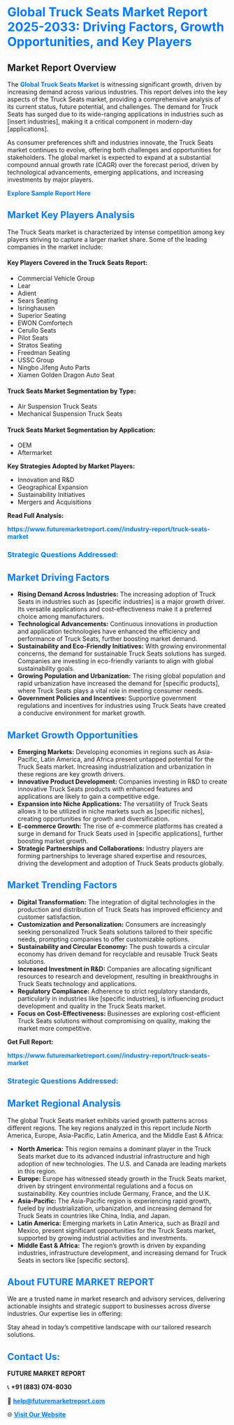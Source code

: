 <h1 style="color: #007BFF;">Global Truck Seats Market Report 2025-2033: Driving Factors, Growth Opportunities, and Key Players</h1>

<section id="overview">
<h2>Market Report Overview</h2>
<p>The <a href="https://www.futuremarketreport.com//industry-report/truck-seats-market" style="color: #007BFF; text-decoration: none;"><strong>Global Truck Seats Market</strong></a> is witnessing significant growth, driven by increasing demand across various industries. This report delves into the key aspects of the Truck Seats market, providing a comprehensive analysis of its current status, future potential, and challenges. The demand for Truck Seats has surged due to its wide-ranging applications in industries such as [insert industries], making it a critical component in modern-day [applications].</p>
<p>As consumer preferences shift and industries innovate, the Truck Seats market continues to evolve, offering both challenges and opportunities for stakeholders. The global market is expected to expand at a substantial compound annual growth rate (CAGR) over the forecast period, driven by technological advancements, emerging applications, and increasing investments by major players.</p>
</section>

<section id="overview">
<p><a href="https://www.futuremarketreport.com//request-sample/reportId=49687" style="color: #007BFF; text-decoration: none;"><strong>Explore Sample Report Here</strong></a></p>
</section>

<section id="key-players">
<h2 style="color: #007BFF;">Market Key Players Analysis</h2>
<p>The Truck Seats market is characterized by intense competition among key players striving to capture a larger market share. Some of the leading companies in the market include:</p>
<h4>Key Players Covered in the Truck Seats Report:</h4>
<ul><li>Commercial Vehicle Group</li><li>Lear</li><li>Adient</li><li>Sears Seating</li><li>Isringhausen</li><li>Superior Seating</li><li>EWON Comfortech</li><li>Cerullo Seats</li><li>Pilot Seats</li><li>Stratos Seating</li><li>Freedman Seating</li><li>USSC Group</li><li>Ningbo Jifeng Auto Parts</li><li>Xiamen Golden Dragon Auto Seat</li></ul>
<h4>Truck Seats Market Segmentation by Type:</h4>
<ul><li>Air Suspension Truck Seats</li><li>Mechanical Suspension Truck Seats</li></ul>

<h4>Truck Seats Market Segmentation by Application:</h4>
<ul><li>OEM</li><li>Aftermarket</li></ul>
<p><strong>Key Strategies Adopted by Market Players:</strong></p>
<ul>
<li>Innovation and R&D</li>
<li>Geographical Expansion</li>
<li>Sustainability Initiatives</li>
<li>Mergers and Acquisitions</li>
</ul>
</section>

<section>
<p><strong>Read Full Analysis: </strong></p><a href="https://www.futuremarketreport.com//industry-report/truck-seats-market" style="color: #007BFF; text-decoration: none;"><strong>https://www.futuremarketreport.com//industry-report/truck-seats-market</strong></a>
<h3 style="color: #007BFF;">Strategic Questions Addressed:</h3>
</section>

<section id="driving-factors">
<h2 style="color: #007BFF;">Market Driving Factors</h2>
<ul>
<li><strong>Rising Demand Across Industries:</strong> The increasing adoption of Truck Seats in industries such as [specific industries] is a major growth driver. Its versatile applications and cost-effectiveness make it a preferred choice among manufacturers.</li>
<li><strong>Technological Advancements:</strong> Continuous innovations in production and application technologies have enhanced the efficiency and performance of Truck Seats, further boosting market demand.</li>
<li><strong>Sustainability and Eco-Friendly Initiatives:</strong> With growing environmental concerns, the demand for sustainable Truck Seats solutions has surged. Companies are investing in eco-friendly variants to align with global sustainability goals.</li>
<li><strong>Growing Population and Urbanization:</strong> The rising global population and rapid urbanization have increased the demand for [specific products], where Truck Seats plays a vital role in meeting consumer needs.</li>
<li><strong>Government Policies and Incentives:</strong> Supportive government regulations and incentives for industries using Truck Seats have created a conducive environment for market growth.</li>
</ul>
</section>

<section id="growth-opportunities">
<h2 style="color: #007BFF;">Market Growth Opportunities</h2>
<ul>
<li><strong>Emerging Markets:</strong> Developing economies in regions such as Asia-Pacific, Latin America, and Africa present untapped potential for the Truck Seats market. Increasing industrialization and urbanization in these regions are key growth drivers.</li>
<li><strong>Innovative Product Development:</strong> Companies investing in R&D to create innovative Truck Seats products with enhanced features and applications are likely to gain a competitive edge.</li>
<li><strong>Expansion into Niche Applications:</strong> The versatility of Truck Seats allows it to be utilized in niche markets such as [specific niches], creating opportunities for growth and diversification.</li>
<li><strong>E-commerce Growth:</strong> The rise of e-commerce platforms has created a surge in demand for Truck Seats used in [specific applications], further boosting market growth.</li>
<li><strong>Strategic Partnerships and Collaborations:</strong> Industry players are forming partnerships to leverage shared expertise and resources, driving the development and adoption of Truck Seats products globally.</li>
</ul>
</section>

<section id="trending-factors">
<h2 style="color: #007BFF;">Market Trending Factors</h2>
<ul>
<li><strong>Digital Transformation:</strong> The integration of digital technologies in the production and distribution of Truck Seats has improved efficiency and customer satisfaction.</li>
<li><strong>Customization and Personalization:</strong> Consumers are increasingly seeking personalized Truck Seats solutions tailored to their specific needs, prompting companies to offer customizable options.</li>
<li><strong>Sustainability and Circular Economy:</strong> The push towards a circular economy has driven demand for recyclable and reusable Truck Seats solutions.</li>
<li><strong>Increased Investment in R&D:</strong> Companies are allocating significant resources to research and development, resulting in breakthroughs in Truck Seats technology and applications.</li>
<li><strong>Regulatory Compliance:</strong> Adherence to strict regulatory standards, particularly in industries like [specific industries], is influencing product development and quality in the Truck Seats market.</li>
<li><strong>Focus on Cost-Effectiveness:</strong> Businesses are exploring cost-efficient Truck Seats solutions without compromising on quality, making the market more competitive.</li>
</ul>
</section>

<section>
<p><strong>Get Full Report: </strong></p><a href="https://www.futuremarketreport.com//industry-report/truck-seats-market" style="color: #007BFF; text-decoration: none;"><strong>https://www.futuremarketreport.com//industry-report/truck-seats-market</strong></a>
<h3 style="color: #007BFF;">Strategic Questions Addressed:</h3>
</section>


<section id="regional-analysis">
<h2 style="color: #007BFF;">Market Regional Analysis</h2>
<p>The global Truck Seats market exhibits varied growth patterns across different regions. The key regions analyzed in this report include North America, Europe, Asia-Pacific, Latin America, and the Middle East & Africa:</p>
<ul>
<li><strong>North America:</strong> This region remains a dominant player in the Truck Seats market due to its advanced industrial infrastructure and high adoption of new technologies. The U.S. and Canada are leading markets in this region.</li>
<li><strong>Europe:</strong> Europe has witnessed steady growth in the Truck Seats market, driven by stringent environmental regulations and a focus on sustainability. Key countries include Germany, France, and the U.K.</li>
<li><strong>Asia-Pacific:</strong> The Asia-Pacific region is experiencing rapid growth, fueled by industrialization, urbanization, and increasing demand for Truck Seats in countries like China, India, and Japan.</li>
<li><strong>Latin America:</strong> Emerging markets in Latin America, such as Brazil and Mexico, present significant opportunities for the Truck Seats market, supported by growing industrial activities and investments.</li>
<li><strong>Middle East & Africa:</strong> The region’s growth is driven by expanding industries, infrastructure development, and increasing demand for Truck Seats in sectors like [specific sectors].</li>
</ul>
</section>

<footer>
<h2 style="color: #007BFF;">About FUTURE MARKET REPORT</h2>
<p>We are a trusted name in market research and advisory services, delivering actionable insights and strategic support to businesses across diverse industries. Our expertise lies in offering:</p>

<p>Stay ahead in today’s competitive landscape with our tailored research solutions.</p>

<h2 style="color: #007BFF;">Contact Us:</h2>
<p><strong>FUTURE MARKET REPORT</strong></p>
<p>📞 <strong>+91 (883) 074-8030</strong></p>
<p>📧 <strong><a href="mailto:help@futuremarketreport.com" style="color: #007BFF;">help@futuremarketreport.com</a></strong></p>
<p>🌐 <strong><a href="https://www.futuremarketreport.com/" style="color: #007BFF;">Visit Our Website</a></strong></p>
</footer>